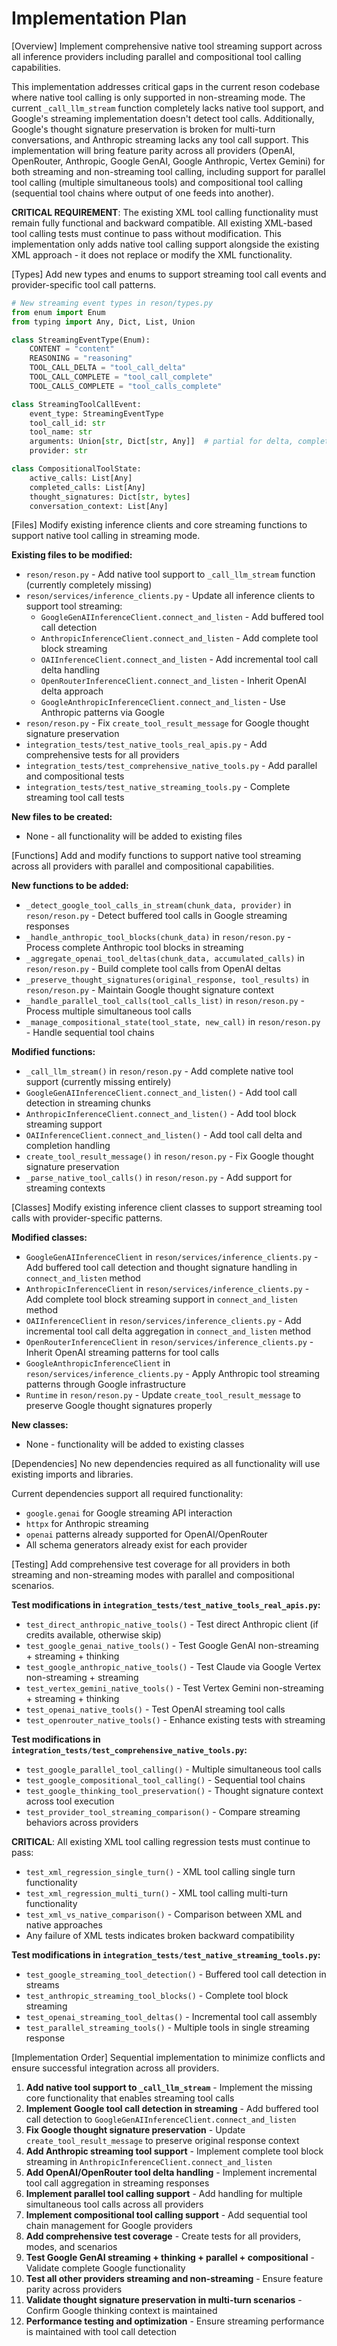 # Implementation Plan

[Overview]
Implement comprehensive native tool streaming support across all inference providers including parallel and compositional tool calling capabilities.

This implementation addresses critical gaps in the current reson codebase where native tool calling is only supported in non-streaming mode. The current `_call_llm_stream` function completely lacks native tool support, and Google's streaming implementation doesn't detect tool calls. Additionally, Google's thought signature preservation is broken for multi-turn conversations, and Anthropic streaming lacks any tool call support. This implementation will bring feature parity across all providers (OpenAI, OpenRouter, Anthropic, Google GenAI, Google Anthropic, Vertex Gemini) for both streaming and non-streaming tool calling, including support for parallel tool calling (multiple simultaneous tools) and compositional tool calling (sequential tool chains where output of one feeds into another).

**CRITICAL REQUIREMENT**: The existing XML tool calling functionality must remain fully functional and backward compatible. All existing XML-based tool calling tests must continue to pass without modification. This implementation only adds native tool calling support alongside the existing XML approach - it does not replace or modify the XML functionality.

[Types]
Add new types and enums to support streaming tool call events and provider-specific tool call patterns.

```python
# New streaming event types in reson/types.py
from enum import Enum
from typing import Any, Dict, List, Union

class StreamingEventType(Enum):
    CONTENT = "content"
    REASONING = "reasoning" 
    TOOL_CALL_DELTA = "tool_call_delta"
    TOOL_CALL_COMPLETE = "tool_call_complete"
    TOOL_CALLS_COMPLETE = "tool_calls_complete"

class StreamingToolCallEvent:
    event_type: StreamingEventType
    tool_call_id: str
    tool_name: str
    arguments: Union[str, Dict[str, Any]]  # partial for delta, complete for complete
    provider: str

class CompositionalToolState:
    active_calls: List[Any]
    completed_calls: List[Any] 
    thought_signatures: Dict[str, bytes]
    conversation_context: List[Any]
```

[Files]
Modify existing inference clients and core streaming functions to support native tool calling in streaming mode.

**Existing files to be modified:**
- `reson/reson.py` - Add native tool support to `_call_llm_stream` function (currently completely missing)
- `reson/services/inference_clients.py` - Update all inference clients to support tool streaming:
  - `GoogleGenAIInferenceClient.connect_and_listen` - Add buffered tool call detection
  - `AnthropicInferenceClient.connect_and_listen` - Add complete tool block streaming  
  - `OAIInferenceClient.connect_and_listen` - Add incremental tool call delta handling
  - `OpenRouterInferenceClient.connect_and_listen` - Inherit OpenAI delta approach
  - `GoogleAnthropicInferenceClient.connect_and_listen` - Use Anthropic patterns via Google
- `reson/reson.py` - Fix `create_tool_result_message` for Google thought signature preservation
- `integration_tests/test_native_tools_real_apis.py` - Add comprehensive tests for all providers
- `integration_tests/test_comprehensive_native_tools.py` - Add parallel and compositional tests
- `integration_tests/test_native_streaming_tools.py` - Complete streaming tool call tests

**New files to be created:**
- None - all functionality will be added to existing files

[Functions]
Add and modify functions to support native tool streaming across all providers with parallel and compositional capabilities.

**New functions to be added:**
- `_detect_google_tool_calls_in_stream(chunk_data, provider)` in `reson/reson.py` - Detect buffered tool calls in Google streaming responses
- `_handle_anthropic_tool_blocks(chunk_data)` in `reson/reson.py` - Process complete Anthropic tool blocks in streaming
- `_aggregate_openai_tool_deltas(chunk_data, accumulated_calls)` in `reson/reson.py` - Build complete tool calls from OpenAI deltas
- `_preserve_thought_signatures(original_response, tool_results)` in `reson/reson.py` - Maintain Google thought signature context
- `_handle_parallel_tool_calls(tool_calls_list)` in `reson/reson.py` - Process multiple simultaneous tool calls
- `_manage_compositional_state(tool_state, new_call)` in `reson/reson.py` - Handle sequential tool chains

**Modified functions:**
- `_call_llm_stream()` in `reson/reson.py` - Add complete native tool support (currently missing entirely)
- `GoogleGenAIInferenceClient.connect_and_listen()` - Add tool call detection in streaming chunks
- `AnthropicInferenceClient.connect_and_listen()` - Add tool block streaming support  
- `OAIInferenceClient.connect_and_listen()` - Add tool call delta and completion handling
- `create_tool_result_message()` in `reson/reson.py` - Fix Google thought signature preservation
- `_parse_native_tool_calls()` in `reson/reson.py` - Add support for streaming contexts

[Classes]
Modify existing inference client classes to support streaming tool calls with provider-specific patterns.

**Modified classes:**
- `GoogleGenAIInferenceClient` in `reson/services/inference_clients.py` - Add buffered tool call detection and thought signature handling in `connect_and_listen` method
- `AnthropicInferenceClient` in `reson/services/inference_clients.py` - Add complete tool block streaming support in `connect_and_listen` method
- `OAIInferenceClient` in `reson/services/inference_clients.py` - Add incremental tool call delta aggregation in `connect_and_listen` method
- `OpenRouterInferenceClient` in `reson/services/inference_clients.py` - Inherit OpenAI streaming patterns for tool calls
- `GoogleAnthropicInferenceClient` in `reson/services/inference_clients.py` - Apply Anthropic tool streaming patterns through Google infrastructure
- `Runtime` in `reson/reson.py` - Update `create_tool_result_message` to preserve Google thought signatures properly

**New classes:**
- None - functionality will be added to existing classes

[Dependencies]
No new dependencies required as all functionality will use existing imports and libraries.

Current dependencies support all required functionality:
- `google.genai` for Google streaming API interaction
- `httpx` for Anthropic streaming
- `openai` patterns already supported for OpenAI/OpenRouter
- All schema generators already exist for each provider

[Testing]
Add comprehensive test coverage for all providers in both streaming and non-streaming modes with parallel and compositional scenarios.

**Test modifications in `integration_tests/test_native_tools_real_apis.py`:**
- `test_direct_anthropic_native_tools()` - Test direct Anthropic client (if credits available, otherwise skip)
- `test_google_genai_native_tools()` - Test Google GenAI non-streaming + streaming + thinking
- `test_google_anthropic_native_tools()` - Test Claude via Google Vertex non-streaming + streaming
- `test_vertex_gemini_native_tools()` - Test Vertex Gemini non-streaming + streaming + thinking
- `test_openai_native_tools()` - Test OpenAI streaming tool calls
- `test_openrouter_native_tools()` - Enhance existing tests with streaming

**Test modifications in `integration_tests/test_comprehensive_native_tools.py`:**
- `test_google_parallel_tool_calling()` - Multiple simultaneous tool calls
- `test_google_compositional_tool_calling()` - Sequential tool chains  
- `test_google_thinking_tool_preservation()` - Thought signature context across tool execution
- `test_provider_tool_streaming_comparison()` - Compare streaming behaviors across providers

**CRITICAL**: All existing XML tool calling regression tests must continue to pass:
- `test_xml_regression_single_turn()` - XML tool calling single turn functionality
- `test_xml_regression_multi_turn()` - XML tool calling multi-turn functionality  
- `test_xml_vs_native_comparison()` - Comparison between XML and native approaches
- Any failure of XML tests indicates broken backward compatibility

**Test modifications in `integration_tests/test_native_streaming_tools.py`:**
- `test_google_streaming_tool_detection()` - Buffered tool call detection in streams
- `test_anthropic_streaming_tool_blocks()` - Complete tool block streaming
- `test_openai_streaming_tool_deltas()` - Incremental tool call assembly
- `test_parallel_streaming_tools()` - Multiple tools in single streaming response

[Implementation Order]
Sequential implementation to minimize conflicts and ensure successful integration across all providers.

1. **Add native tool support to `_call_llm_stream`** - Implement the missing core functionality that enables streaming tool calls
2. **Implement Google tool call detection in streaming** - Add buffered tool call detection to `GoogleGenAIInferenceClient.connect_and_listen`
3. **Fix Google thought signature preservation** - Update `create_tool_result_message` to preserve original response context
4. **Add Anthropic streaming tool support** - Implement complete tool block streaming in `AnthropicInferenceClient.connect_and_listen`
5. **Add OpenAI/OpenRouter tool delta handling** - Implement incremental tool call aggregation in streaming responses
6. **Implement parallel tool calling support** - Add handling for multiple simultaneous tool calls across all providers
7. **Implement compositional tool calling support** - Add sequential tool chain management for Google providers
8. **Add comprehensive test coverage** - Create tests for all providers, modes, and scenarios
9. **Test Google GenAI streaming + thinking + parallel + compositional** - Validate complete Google functionality
10. **Test all other providers streaming and non-streaming** - Ensure feature parity across providers
11. **Validate thought signature preservation in multi-turn scenarios** - Confirm Google thinking context is maintained
12. **Performance testing and optimization** - Ensure streaming performance is maintained with tool call detection

